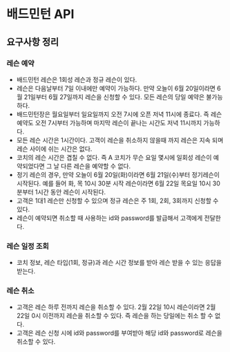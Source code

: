# 배드민턴 API

## 요구사항 정리

### 레슨 예약

- 배드민턴 레슨은 1회성 레슨과 정규 레슨이 있다.
- 레슨은 다음날부터 7일 이내에만 예약이 가능하다. 만약 오늘이 6월 20일이라면 6월 21일부터 6월 27일까지 레슨을 신청할 수 있다. 모든 레슨의 당일 예약은 불가능하다.
- 배드민턴장은 월요일부터 일요일까지 오전 7시에 오픈 저녁 11시에 종료다. 즉 레슨 예약도 오전 7시부터 가능하며 마지막 레슨이 끝나는 시간도 저녁 11시까지 가능하다.
- 모든 레슨 시간은 1시간이다. 고객이 레슨을 취소하지 않을때 까지 레슨은 지속 되며 레슨 사이에 쉬는 시간은 없다.
- 코치의 레슨 시간은 겹칠 수 없다. 즉 A 코치가 무슨 요일 몇시에 일회성 레슨이 예약되었다면 그 날 다른 레슨을 예약할 수 없다.
- 정기 레슨의 경우, 만약 오늘이 6월 20일(화)이라면 6월 21일(수)부터 정기레슨이 시작된다. 예를 들어 화, 목 10시 30분 시작 레슨이라면 6월 22일 목요일 10시 30분부터 1시간 동안 레슨이 시작된다.
- 고객은 1대1 레슨만 신청할 수 있으며 정규 레슨은 주 1회, 2회, 3회까지 신청할 수 있다.
- 레슨이 예약되면 취소할 때 사용하는 id와 password를 발급해서 고객에게 전달한다.

### 레슨 일정 조회

- 코치 정보, 레슨 타입(1회, 정규)과 레슨 시간 정보를 받아 레슨 받을 수 있는 응답을 받는다.

### 레슨 취소

- 고객은 레슨 하루 전까지 레슨을 취소할 수 있다. 2월 22일 10시 레슨이라면 2월 22일 0시 이전까지 레슨을 취소할 수 있다. 즉 레슨을 하는 당일에는 취소 할 수 없다.
- 고객은 레슨 신청 시에 id와 password를 부여받아 해당 id와 password로 레슨을 취소할 수 있다.

